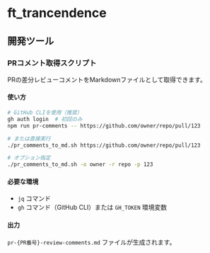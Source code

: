 # ft_trancendence

## 開発ツール

### PRコメント取得スクリプト

PRの差分レビューコメントをMarkdownファイルとして取得できます。

#### 使い方

```bash
# GitHub CLIを使用（推奨）
gh auth login  # 初回のみ
npm run pr-comments -- https://github.com/owner/repo/pull/123

# または直接実行
./pr_comments_to_md.sh https://github.com/owner/repo/pull/123

# オプション指定
./pr_comments_to_md.sh -o owner -r repo -p 123
```

#### 必要な環境

- `jq` コマンド
- `gh` コマンド（GitHub CLI）または `GH_TOKEN` 環境変数

#### 出力

`pr-{PR番号}-review-comments.md` ファイルが生成されます。
